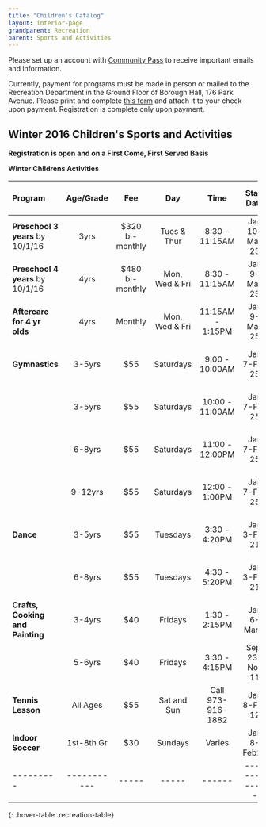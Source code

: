 ```yaml
---
title: "Children's Catalog"
layout: interior-page
grandparent: Recreation
parent: Sports and Activities
---
```

 
Please set up an account with [Community Pass](https://register.communitypass.net/reg/login.cfm?D%3CN%21%2E%22_W%22F%299SZWV%5C%21%3DHNW%3BR%3AZQI%2F79%2CKX03%3DBIP%27B%5EF%25U99%2B) to receive important emails and information. 

Currently, payment for programs must be made in person or mailed to the Recreation Department in the Ground Floor of Borough Hall, 176 Park Avenue.  Please print and complete [this form](http://static.rutherford-nj.com/recreation/Recreation_ProgramRegistration.pdf) and attach it to your check upon payment. Registration is complete only upon payment.

## Winter 2016 Children's Sports and Activities
**Registration is open and on a First Come, First Served Basis**

**Winter Childrens Activities**

| Program | Age/Grade | Fee |	Day | Time | Start Date |	Dates no session | Number of classes | Location |
|:--------|:---------:|:---:|:---:|:----:|:-------------:|:----------------:|:-----------------:|:--------:|
| **Preschool 3 years** by 10/1/16 | 3yrs | $320 bi-monthly | Tues & Thur | 8:30 - 11:15AM | Jan 10-May 23 | Follows School calendar | | Tamblyn Field Civic Center |
| **Preschool 4 years** by 10/1/16 | 4yrs | $480 bi-monthly | Mon, Wed & Fri | 8:30 - 11:15AM | Jan 9-May 23 | Follows School calendar | | Tamblyn Field Civic Center |
| **Aftercare for 4 yr olds** | 4yrs | Monthly | Mon, Wed & Fri | 11:15AM - 1:15PM | Jan 9-May 25 | Follows School calendar | | Tamblyn Field Civic Center |
| **Gymnastics** | 3-5yrs | $55 | Saturdays | 9:00 - 10:00AM | Jan 7-Feb 25 |    | 8 | Tamblyn Field Civic Center |
|                | 3-5yrs | $55 | Saturdays | 10:00 - 11:00AM | Jan 7-Feb 25 |    | 8 | Tamblyn Field Civic Center |
|                | 6-8yrs | $55 | Saturdays | 11:00 - 12:00PM | Jan 7-Feb 25 |    | 8 | Tamblyn Field Civic Center |
|                | 9-12yrs | $55 | Saturdays | 12:00 - 1:00PM | Jan 7-Feb 25 |    | 8 | Tamblyn Field Civic Center |
| **Dance**      | 3-5yrs | $55 | Tuesdays | 3:30 - 4:20PM | Jan 3-Feb 21 |    | 8 | Tamblyn Field Civic Center |
|                | 6-8yrs | $55 | Tuesdays | 4:30 - 5:20PM | Jan 3-Feb 21 |    | 8 | Tamblyn Field Civic Center |
| **Crafts, Cooking and Painting** | 3-4yrs | $40 | Fridays | 1:30 - 2:15PM | Jan 6-Mar 3 | Feb 17 | 8 | Tamblyn Field Civic Center |
|                                  | 5-6yrs | $40 | Fridays | 3:30 - 4:15PM | Sept 23-Nov 11 | Feb 17 | 8 | Tamblyn Field Civic Center |
| **Tennis Lesson** | All Ages | $55 | Sat and Sun | Call 973-916-1882 | Jan 8-Feb 12 |    | 6 | Wayne Indoor Cts |
| **Indoor Soccer** | 1st-8th Gr | $30 | Sundays | Varies | Jan 8-Feb26 |   | 8 | School Gyms |
|---------|-----------|-----|-----|------|-------------|------------------|-------------------|----------|
{: .hover-table .recreation-table}





